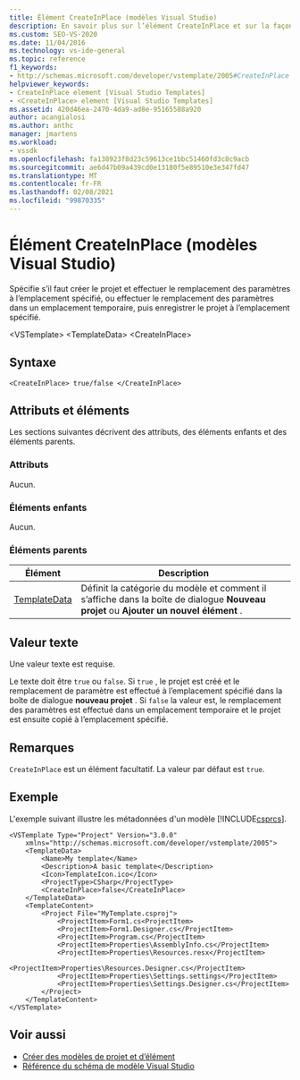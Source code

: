 ```yaml
---
title: Élément CreateInPlace (modèles Visual Studio)
description: En savoir plus sur l’élément CreateInPlace et sur la façon dont il spécifie s’il faut créer le projet et effectuer le remplacement des paramètres dans un emplacement spécifique ou temporaire.
ms.custom: SEO-VS-2020
ms.date: 11/04/2016
ms.technology: vs-ide-general
ms.topic: reference
f1_keywords:
- http://schemas.microsoft.com/developer/vstemplate/2005#CreateInPlace
helpviewer_keywords:
- CreateInPlace element [Visual Studio Templates]
- <CreateInPlace> element [Visual Studio Templates]
ms.assetid: 420d46ea-2470-4da9-ad8e-95165588a920
author: acangialosi
ms.author: anthc
manager: jmartens
ms.workload:
- vssdk
ms.openlocfilehash: fa138923f8d23c59613ce1bbc51460fd3c8c9acb
ms.sourcegitcommit: ae6d47b09a439cd0e13180f5e89510e3e347fd47
ms.translationtype: MT
ms.contentlocale: fr-FR
ms.lasthandoff: 02/08/2021
ms.locfileid: "99870335"
---
```

# <a name="createinplace-element-visual-studio-templates"></a>Élément CreateInPlace (modèles Visual Studio)
Spécifie s’il faut créer le projet et effectuer le remplacement des paramètres à l’emplacement spécifié, ou effectuer le remplacement des paramètres dans un emplacement temporaire, puis enregistrer le projet à l’emplacement spécifié.

 \<VSTemplate> \<TemplateData>
 \<CreateInPlace>

## <a name="syntax"></a>Syntaxe

```
<CreateInPlace> true/false </CreateInPlace>
```

## <a name="attributes-and-elements"></a>Attributs et éléments
 Les sections suivantes décrivent des attributs, des éléments enfants et des éléments parents.

### <a name="attributes"></a>Attributs
 Aucun.

### <a name="child-elements"></a>Éléments enfants
 Aucun.

### <a name="parent-elements"></a>Éléments parents

|Élément|Description|
|-------------|-----------------|
|[TemplateData](../extensibility/templatedata-element-visual-studio-templates.md)|Définit la catégorie du modèle et comment il s’affiche dans la boîte de dialogue **Nouveau projet** ou **Ajouter un nouvel élément** .|

## <a name="text-value"></a>Valeur texte
 Une valeur texte est requise.

 Le texte doit être `true` ou `false`. Si `true` , le projet est créé et le remplacement de paramètre est effectué à l’emplacement spécifié dans la boîte de dialogue **nouveau projet** . Si `false` la valeur est, le remplacement des paramètres est effectué dans un emplacement temporaire et le projet est ensuite copié à l’emplacement spécifié.

## <a name="remarks"></a>Remarques
 `CreateInPlace` est un élément facultatif. La valeur par défaut est `true`.

## <a name="example"></a>Exemple
 L'exemple suivant illustre les métadonnées d'un modèle [!INCLUDE[csprcs](../data-tools/includes/csprcs_md.md)].

```
<VSTemplate Type="Project" Version="3.0.0"
    xmlns="http://schemas.microsoft.com/developer/vstemplate/2005">
    <TemplateData>
        <Name>My template</Name>
        <Description>A basic template</Description>
        <Icon>TemplateIcon.ico</Icon>
        <ProjectType>CSharp</ProjectType>
        <CreateInPlace>false</CreateInPlace>
    </TemplateData>
    <TemplateContent>
        <Project File="MyTemplate.csproj">
            <ProjectItem>Form1.cs<ProjectItem>
            <ProjectItem>Form1.Designer.cs</ProjectItem>
            <ProjectItem>Program.cs</ProjectItem>
            <ProjectItem>Properties\AssemblyInfo.cs</ProjectItem>
            <ProjectItem>Properties\Resources.resx</ProjectItem>
            <ProjectItem>Properties\Resources.Designer.cs</ProjectItem>
            <ProjectItem>Properties\Settings.settings</ProjectItem>
            <ProjectItem>Properties\Settings.Designer.cs</ProjectItem>
        </Project>
    </TemplateContent>
</VSTemplate>
```

## <a name="see-also"></a>Voir aussi
- [Créer des modèles de projet et d’élément](../ide/creating-project-and-item-templates.md)
- [Référence du schéma de modèle Visual Studio](../extensibility/visual-studio-template-schema-reference.md)
